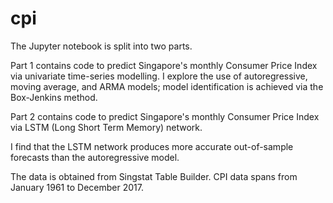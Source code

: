 # cpi
The Jupyter notebook is split into two parts.

Part 1 contains code to predict Singapore's monthly Consumer Price Index via univariate time-series modelling. I explore the use of autoregressive, moving average, and ARMA models; model identification is achieved via the Box-Jenkins method.

Part 2 contains code to predict Singapore's monthly Consumer Price Index via LSTM (Long Short Term Memory) network.

I find that the LSTM network produces more accurate out-of-sample forecasts than the autoregressive model.

The data is obtained from Singstat Table Builder. CPI data spans from January 1961 to December 2017.

